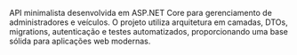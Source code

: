 API minimalista desenvolvida em ASP.NET Core para gerenciamento de administradores e veículos. O projeto utiliza arquitetura em camadas, DTOs, migrations, autenticação e testes automatizados, proporcionando uma base sólida para aplicações web modernas.
